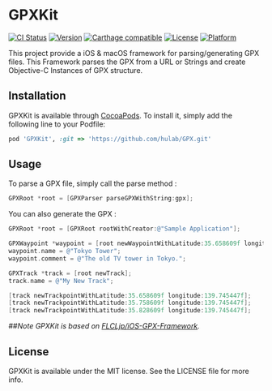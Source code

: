 # GPXKit

[![CI Status](http://img.shields.io/travis/hulab/GPXKit.svg?style=flat)](https://travis-ci.org/hulab/GPXKit)
[![Version](https://img.shields.io/cocoapods/v/GPXKit.svg?style=flat)](http://cocoapods.org/pods/GPXKit)
[![Carthage compatible](https://img.shields.io/badge/Carthage-compatible-4BC51D.svg?style=flat)](https://github.com/Carthage/Carthage)
[![License](https://img.shields.io/cocoapods/l/GPXKit.svg?style=flat)](http://cocoapods.org/pods/GPXKit)
[![Platform](https://img.shields.io/cocoapods/p/GPXKit.svg?style=flat)](http://cocoapods.org/pods/GPXKit)

This project provide a iOS & macOS framework for parsing/generating GPX files.
This Framework parses the GPX from a URL or Strings and create Objective-C Instances of GPX structure. 

## Installation

GPXKit is available through [CocoaPods](http://cocoapods.org). To install
it, simply add the following line to your Podfile:

```ruby
pod 'GPXKit', :git => 'https://github.com/hulab/GPX.git'
```

## Usage

To parse a GPX file, simply call the parse method :

```objective-c
GPXRoot *root = [GPXParser parseGPXWithString:gpx];
```

You can also generate the GPX :

```objective-c
GPXRoot *root = [GPXRoot rootWithCreator:@"Sample Application"];

GPXWaypoint *waypoint = [root newWaypointWithLatitude:35.658609f longitude:139.745447f];
waypoint.name = @"Tokyo Tower";
waypoint.comment = @"The old TV tower in Tokyo.";

GPXTrack *track = [root newTrack];
track.name = @"My New Track";

[track newTrackpointWithLatitude:35.658609f longitude:139.745447f];
[track newTrackpointWithLatitude:35.758609f longitude:139.745447f];
[track newTrackpointWithLatitude:35.828609f longitude:139.745447f];
```

##_Note_
_GPXKit is based on [FLCLjp/iOS-GPX-Framework](https://github.com/FLCLjp/iOS-GPX-Framework)._

## License
 
GPXKit is available under the MIT license. See the LICENSE file for more info.

